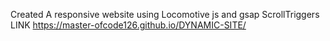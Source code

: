 Created A responsive website using Locomotive js and gsap ScrollTriggers
LINK https://master-ofcode126.github.io/DYNAMIC-SITE/ 
